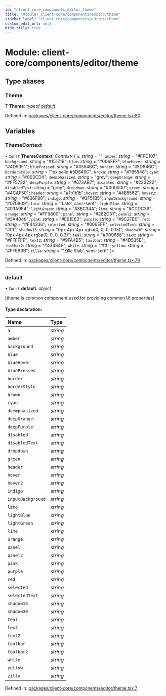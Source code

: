 ```yaml
---
id: "client_core_components_editor_theme"
title: "Module: client-core/components/editor/theme"
sidebar_label: "client-core/components/editor/theme"
custom_edit_url: null
hide_title: true
---
```


# Module: client-core/components/editor/theme

## Type aliases

### Theme

Ƭ **Theme**: *typeof* [*default*](client_core_components_editor_theme.md#default)

Defined in: [packages/client-core/components/editor/theme.tsx:80](https://github.com/xr3ngine/xr3ngine/blob/9d253dc38/packages/client-core/components/editor/theme.tsx#L80)

## Variables

### ThemeContext

• `Const` **ThemeContext**: *Context*<{ `a`: *string* = ""; `amber`: *string* = "#FFC107"; `background`: *string* = "#15171B"; `blue`: *string* = "#006EFF"; `blueHover`: *string* = "#4D93F1"; `bluePressed`: *string* = "#0554BC"; `border`: *string* = "#5D646C"; `borderStyle`: *string* = "1px solid #5D646C"; `brown`: *string* = "#795548"; `cyan`: *string* = "#00BCD4"; `deemphasized`: *string* = "grey"; `deepOrange`: *string* = "#FF5722"; `deepPurple`: *string* = "#673AB7"; `disabled`: *string* = "#222222"; `disabledText`: *string* = "grey"; `dropdown`: *string* = "#000000"; `green`: *string* = "#4CAF50"; `header`: *string* = "#1b1b1b"; `hover`: *string* = "#4B5562"; `hover2`: *string* = "#636F80"; `indigo`: *string* = "#3F51B5"; `inputBackground`: *string* = "#070809"; `lato`: *string* = "'Lato', sans-serif"; `lightBlue`: *string* = "#03A9F4"; `lightGreen`: *string* = "#8BC34A"; `lime`: *string* = "#CDDC39"; `orange`: *string* = "#FF9800"; `panel`: *string* = "#282C31"; `panel2`: *string* = "#3A4048"; `pink`: *string* = "#E91E63"; `purple`: *string* = "#9C27B0"; `red`: *string* = "#F44336"; `selected`: *string* = "#006EFF"; `selectedText`: *string* = "#fff"; `shadow15`: *string* = "0px 4px 4px  rgba(0, 0, 0, 0.15)"; `shadow30`: *string* = "0px 4px 4px  rgba(0, 0, 0, 0.3)"; `teal`: *string* = "#009688"; `text`: *string* = "#FFFFFF"; `text2`: *string* = "#9FA4B5"; `toolbar`: *string* = "#4D535B"; `toolbar2`: *string* = "#43484F"; `white`: *string* = "#fff"; `yellow`: *string* = "#FFEB3B"; `zilla`: *string* = "'Zilla Slab', sans-serif" }\>

Defined in: [packages/client-core/components/editor/theme.tsx:78](https://github.com/xr3ngine/xr3ngine/blob/9d253dc38/packages/client-core/components/editor/theme.tsx#L78)

___

### default

• `Const` **default**: *object*

[theme is common component used for providing common UI properties]

#### Type declaration:

Name | Type |
:------ | :------ |
`a` | *string* |
`amber` | *string* |
`background` | *string* |
`blue` | *string* |
`blueHover` | *string* |
`bluePressed` | *string* |
`border` | *string* |
`borderStyle` | *string* |
`brown` | *string* |
`cyan` | *string* |
`deemphasized` | *string* |
`deepOrange` | *string* |
`deepPurple` | *string* |
`disabled` | *string* |
`disabledText` | *string* |
`dropdown` | *string* |
`green` | *string* |
`header` | *string* |
`hover` | *string* |
`hover2` | *string* |
`indigo` | *string* |
`inputBackground` | *string* |
`lato` | *string* |
`lightBlue` | *string* |
`lightGreen` | *string* |
`lime` | *string* |
`orange` | *string* |
`panel` | *string* |
`panel2` | *string* |
`pink` | *string* |
`purple` | *string* |
`red` | *string* |
`selected` | *string* |
`selectedText` | *string* |
`shadow15` | *string* |
`shadow30` | *string* |
`teal` | *string* |
`text` | *string* |
`text2` | *string* |
`toolbar` | *string* |
`toolbar2` | *string* |
`white` | *string* |
`yellow` | *string* |
`zilla` | *string* |

Defined in: [packages/client-core/components/editor/theme.tsx:7](https://github.com/xr3ngine/xr3ngine/blob/9d253dc38/packages/client-core/components/editor/theme.tsx#L7)

